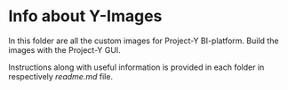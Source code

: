 # Info about Y-Images  
In this folder are all the custom images for Project-Y BI-platform. Build the images with the Project-Y GUI.  

Instructions along with useful information is provided in each folder in respectively *readme.md* file.  



